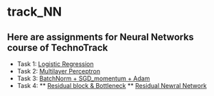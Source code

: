# track_NN
## Here are assignments for Neural Networks course of TechnoTrack
* Task 1:    [Logistic Regression](https://github.com/BEANefiT/track_NN/blob/master/LogisticRegression/LogisticRegression.ipynb)
* Task 2:    [Multilayer Perceptron](https://github.com/BEANefiT/track_NN/blob/master/MultilayerPerceptron/MultilayerPerceptron.ipynb)
* Task 3:    [BatchNorm + SGD\_momentum + Adam](https://github.com/BEANefiT/track_NN/blob/master/BatchNorm_SGD_Adam/BatchNorm_SGD_Adam.ipynb)
* Task 4:    ** [Residual block & Bottleneck](https://github.com/BEANefiT/track_NN/blob/master/Residual_NN/ResBlock_BottleNeck.ipynb)
             ** [Residual Newral Network](https://github.com/BEANefiT/track_NN/blob/master/Residual_NN/ResNet.ipynb)
